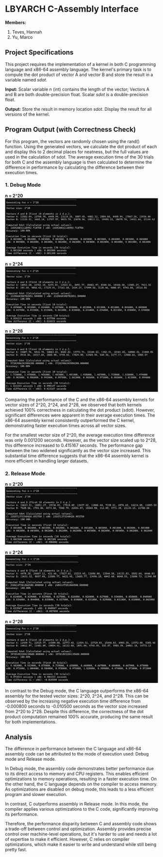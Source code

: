 # LBYARCH C-Assembly Interface

**Members:**
1. Teves, Hannah
2. Yu, Marco

## Project Specifications
This project requires the implementation of a kernel in both C programming language and x86-64 assembly language. The kernel's primary task is to compute the dot product of vector A and vector B and store the result in a variable named *sdot*.

**Input:** Scalar variable *n* (int) contains the length of the vector; Vectors A and B are both double-precision float. Scalar *sdot* is a double-precision float.

**Output:** Store the result in memory location *sdot*. Display the result for all versions of the kernel.

## Program Output (with Correctness Check)
For this program, the vectors are randomly chosen using the rand() function. Using the generated vectors, we calculate the dot product of each and display this to 2 decimal places for neatness, but the full values are used in the calculation of sdot. The average execution time of the 30 trials for both C and the assembly language is then calculated to determine the difference in performance by calculating the difference between their execution times.
### 1. Debug Mode
**n = 2^20**
![Debug Mode 2^20](img/debug_20.png)

**n = 2^24**
![Debug Mode 2^24](img/debug_24.png)

**n = 2^28**
![Debug Mode 2^28](img/debug_28.png)

Comparing the performance of the C and the x86-64 assembly kernels for vector sizes of 2^20, 2^24, and 2^28, we observed that both kernels achieved 100% correctness in calculating the dot product (sdot). However, significant differences were apparent in their average execution times. The x86-64 assembly kernel consistently outperformed the C kernel, demonstrating faster execution times across all vector sizes.

For the smallest vector size of 2^20, the average execution time difference was only 0.001200 seconds. However, as the vector size scaled up to 2^28, this difference increased to 0.415167 seconds. The performance gap between the two widened significantly as the vector size increased. This substantial time difference suggests that the x86-64 assembly kernel is more efficient in handling larger datasets.

### 2. Release Mode
**n = 2^20**
![Release Mode 2^20](img/release_20.png)

**n = 2^24**
![Release Mode 2^24](img/release_24.png)

**n = 2^28**
![Release Mode 2^28](img/release_28.png)

In contrast to the Debug mode, the C language outperforms the x86-64 assembly for the tested vector sizes: 2^20, 2^24, and 2^28. This can be observed by the increasing negative execution time difference from -0.000800 seconds to -0.010500 seconds as the vector size increased from 2^20 to 2^28. Despite this difference, the correctness of the dot product computation remained 100% accurate, producing the same result for both implementations.

## Analysis
The difference in performance between the C language and x86-64 assembly code can be attributed to the mode of execution used: Debug mode and Release mode.

In Debug mode, the assembly code demonstrates better performance due to its direct access to memory and CPU registers. This enables efficient optimizations to memory operations, resulting in a faster execution time. On the other hand, the C language depends on the compiler to access memory. As optimizations are disabled on debug mode, this leads to a less efficient program and slower execution.

In contrast, C outperforms assembly in Release mode. In this mode, the compiler applies various optimizations to the C code, significantly improving its performance. 

Therefore, the performance disparity between C and assembly code shows a trade-off between control and optimization. Assembly provides precise control over machine-level operations, but it's harder to use and needs a lot of expertise to make it efficient. However, C relies on compiler optimizations, which make it easier to write and understand while still being pretty fast.
